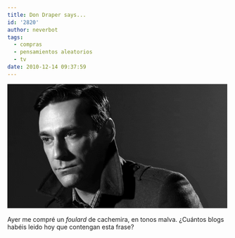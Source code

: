 ```yaml
---
title: Don Draper says...
id: '2820'
author: neverbot
tags:
  - compras
  - pensamientos aleatorios
  - tv
date: 2010-12-14 09:37:59
---
```


[![](./don-draper-says/PhotoAlt.gif "PhotoAlt")](./don-draper-says/PhotoAlt.gif)

Ayer me compré un _foulard_ de cachemira, en tonos malva. ¿Cuántos blogs habéis leido hoy que contengan esta frase?